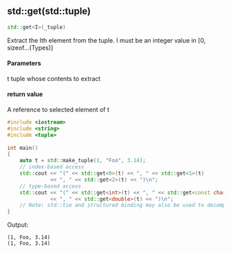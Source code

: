 ## std::get(std::tuple)

```C++
std::get<I>(_tuple)
```

Extract the Ith element from the tuple. I must be an integer value in [0, sizeof...(Types)]

#### Parameters

t tuple whose contents to extract

#### return value

A reference to selected element of t

```C++
#include <iostream>
#include <string>
#include <tuple>
 
int main()
{
    auto t = std::make_tuple(1, "Foo", 3.14);
    // index-based access
    std::cout << "(" << std::get<0>(t) << ", " << std::get<1>(t)
              << ", " << std::get<2>(t) << ")\n";
    // type-based access
    std::cout << "(" << std::get<int>(t) << ", " << std::get<const char*>(t)
              << ", " << std::get<double>(t) << ")\n";
    // Note: std::tie and structured binding may also be used to decompose a tuple
}
```

Output:

```
(1, Foo, 3.14)
(1, Foo, 3.14)
```
